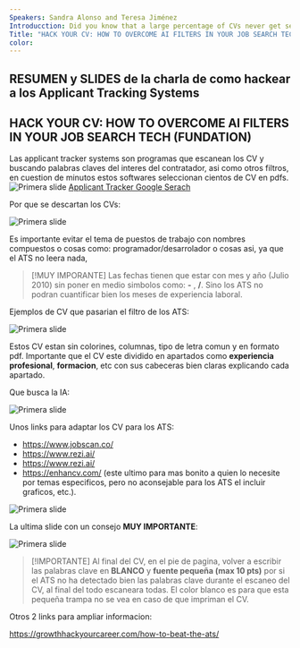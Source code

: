 ```yaml
---
Speakers: Sandra Alonso and Teresa Jiménez
Introducction: Did you know that a large percentage of CVs never get seen by human eyes? In this workshop, you will learn how to optimize your CV to bypass AI filters and increase your chances of being selected. Learn the best techniques and strategies to stand out in the competitive tech job market. Don’t miss this opportunity to take your job search to the next level!
Title: "HACK YOUR CV: HOW TO OVERCOME AI FILTERS IN YOUR JOB SEARCH TECH (FUNDATION)"
color:
---
```

## RESUMEN y SLIDES de la charla de como hackear a los Applicant Tracking Systems

## HACK YOUR CV: HOW TO OVERCOME AI FILTERS IN YOUR JOB SEARCH TECH (FUNDATION)

Las applicant tracker systems son programas que escanean los CV y buscando palabras claves del interes del contratador, asi como otros filtros, en cuestion de minutos estos softwares seleccionan cientos de CV en pdfs.
![Primera slide](../../resources/images/SkillHubsATS1.jpg)
[Applicant Tracker Google Serach](https://www.google.com/search?q=applicant+trackers+system&oq=applicant+trackers&gs_lcrp=EgZjaHJvbWUqBwgBECEYnwUyBggAEEUYOTIHCAEQIRifBTIHCAIQIRifBTIHCAMQIRifBTIHCAQQIRifBTIHCAUQIRifBTIHCAYQIRifBTIHCAcQIRifBTIHCAgQIRifBTIHCAkQIRifBdIBCDU4NjRqMGo0qAIAsAIB&sourceid=chrome&ie=UTF-8)

Por que se descartan los CVs:

![Primera slide](../../resources/images/SkillHubsATS2.jpg)

Es importante evitar el tema de puestos de trabajo con nombres compuestos o cosas como: programador/desarrolador o cosas asi, ya que el ATS no leera nada,

> [!MUY IMPORANTE]
  Las fechas tienen que estar con mes y año (Julio 2010) sin poner en medio simbolos como: **-** ,  **/**.  Sino los ATS no podran cuantificar bien los meses de experiencia laboral.

Ejemplos de CV que pasarian el filtro de los ATS:

![Primera slide](../../resources/images/SkillHubsATS3.jpg)

Estos CV estan sin colorines, columnas, tipo de letra comun y en formato pdf. Importante que el CV este dividido en apartados como **experiencia profesional**, **formacion**, etc con sus cabeceras bien claras explicando cada apartado.

Que busca la IA:

![Primera slide](../../resources/images/SkillHubsATS6.jpg)


Unos links para adaptar los CV para los ATS:
- <https://www.jobscan.co/>
- <https://www.rezi.ai/>
- <https://www.rezi.ai/>
- <https://enhancv.com/>  (este ultimo para mas bonito a quien lo necesite por temas especificos, pero no aconsejable para los ATS el incluir graficos, etc.).

![Primera slide](../../resources/images/SkillHubsATS4.jpg)

La ultima slide con un consejo **MUY IMPORTANTE**:

![Primera slide](../../resources/images/SkillHubsATS5.jpg)

> [!IMPORTANTE]
  Al final del CV, en el pie de pagina, volver a escribir las palabras clave en **BLANCO** y **fuente pequeña (max 10 pts)** por si el ATS no ha detectado bien las palabras clave durante el escaneo del CV, al final del todo escaneara todas. El color blanco es para que esta pequeña trampa no se vea en caso de que impriman el CV.

Otros 2 links para ampliar informacion:

<https://growthhackyourcareer.com/how-to-beat-the-ats/>
